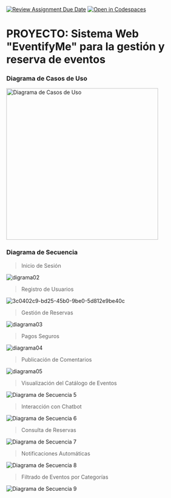 [![Review Assignment Due Date](https://classroom.github.com/assets/deadline-readme-button-22041afd0340ce965d47ae6ef1cefeee28c7c493a6346c4f15d667ab976d596c.svg)](https://classroom.github.com/a/LkahOtWs)
[![Open in Codespaces](https://classroom.github.com/assets/launch-codespace-2972f46106e565e64193e422d61a12cf1da4916b45550586e14ef0a7c637dd04.svg)](https://classroom.github.com/open-in-codespaces?assignment_repo_id=17616412)
# PROYECTO: Sistema Web "EventifyMe" para la gestión y reserva de eventos

### Diagrama de Casos de Uso
<img src="https://github.com/user-attachments/assets/bdb8a116-e15b-43f5-a4c1-4f4a70d3414e" alt="Diagrama de Casos de Uso" width="400"/>


### Diagrama de Secuencia


>Inicio de Sesión

![digrama02](https://github.com/user-attachments/assets/46fc7d1e-ac2b-4552-8495-73a63b37098e)


>Registro de Usuarios

![3c0402c9-bd25-45b0-9be0-5d812e9be40c](https://github.com/user-attachments/assets/6206e5ea-2c79-4de9-8657-e0c487678708)


>Gestión de Reservas

![diagrama03](https://github.com/user-attachments/assets/6287b7f7-5479-425a-a3f6-56c5f6aa3645)


>Pagos Seguros

![diagrama04](https://github.com/user-attachments/assets/42c5128f-75cc-4b42-a450-456c045f8222)


>Publicación de Comentarios

![diagrama05](https://github.com/user-attachments/assets/d98e1158-6936-4b2d-8959-0d9f3ba3afbb)


>Visualización del Catálogo de Eventos

![Diagrama de Secuencia 5](https://github.com/user-attachments/assets/1a758897-6a1e-4f1a-91d6-53e0b5027af5)


>Interacción con Chatbot

![Diagrama de Secuencia 6](https://github.com/user-attachments/assets/29f5d48f-d349-4148-aaa5-cfa6dab214d9)


>Consulta de Reservas

![Diagrama de Secuencia 7](https://github.com/user-attachments/assets/24fb5581-1c62-44c2-b921-06a29d174829)


>Notificaciones Automáticas

![Diagrama de Secuencia 8](https://github.com/user-attachments/assets/3cc12065-376b-41ef-be62-f967ab2196b6)


>Filtrado de Eventos por Categorías

![Diagrama de Secuencia 9](https://github.com/user-attachments/assets/a57d1dc5-7324-4857-8c33-7fb66942ab89)

